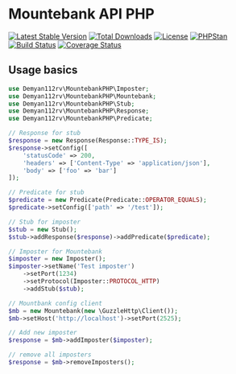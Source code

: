 Mountebank API PHP
============

[![Latest Stable Version](https://poser.pugx.org/demyan112rv/mountebank-api-php/v/stable)](https://packagist.org/packages/demyan112rv/mountebank-api-php)
[![Total Downloads](https://poser.pugx.org/demyan112rv/mountebank-api-php/downloads)](https://packagist.org/packages/demyan112rv/mountebank-api-php)
[![License](https://poser.pugx.org/demyan112rv/mountebank-api-php/license)](https://packagist.org/packages/demyan112rv/mountebank-api-php)
[![PHPStan](https://img.shields.io/badge/PHPStan-enabled-brightgreen.svg)](https://github.com/phpstan/phpstan)
[![Build Status](https://travis-ci.org/demyan112rv/mountebank-api-php.svg?branch=master)](https://travis-ci.org/demyan112rv/mountebank-api-php)
[![Coverage Status](https://coveralls.io/repos/github/demyan112rv/mountebank-api-php/badge.svg?branch=master)](https://coveralls.io/github/demyan112rv/mountebank-api-php?branch=master)

Usage basics
-------------

```php
use Demyan112rv\MountebankPHP\Imposter;
use Demyan112rv\MountebankPHP\Mountebank;
use Demyan112rv\MountebankPHP\Stub;
use Demyan112rv\MountebankPHP\Response;
use Demyan112rv\MountebankPHP\Predicate;

// Response for stub
$response = new Response(Response::TYPE_IS);
$response->setConfig([
    'statusCode' => 200,
    'headers' => ['Content-Type' => 'application/json'],
    'body' => ['foo' => 'bar']
]);

// Predicate for stub
$predicate = new Predicate(Predicate::OPERATOR_EQUALS);
$predicate->setConfig(['path' => '/test']);

// Stub for imposter
$stub = new Stub();
$stub->addResponse($response)->addPredicate($predicate);

// Imposter for Mountebank
$imposter = new Imposter();
$imposter->setName('Test imposter')
    ->setPort(1234)
    ->setProtocol(Imposter::PROTOCOL_HTTP)
    ->addStub($stub);

// Mountbank config client
$mb = new Mountebank(new \GuzzleHttp\Client());
$mb->setHost('http://localhost')->setPort(2525);

// Add new imposter
$response = $mb->addImposter($imposter);

// remove all imposters
$response = $mb->removeImposters();
```
